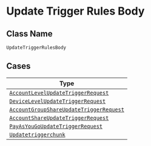 
# Update Trigger Rules Body

## Class Name

`UpdateTriggerRulesBody`

## Cases

| Type |
|  --- |
| [`AccountLevelUpdateTriggerRequest`](../../../doc/models/account-level-update-trigger-request.md) |
| [`DeviceLevelUpdateTriggerRequest`](../../../doc/models/device-level-update-trigger-request.md) |
| [`AccountGroupShareUpdateTriggerRequest`](../../../doc/models/account-group-share-update-trigger-request.md) |
| [`AccountShareUpdateTriggerRequest`](../../../doc/models/account-share-update-trigger-request.md) |
| [`PayAsYouGoUpdateTriggerRequest`](../../../doc/models/pay-as-you-go-update-trigger-request.md) |
| [`Updatetriggerchunk`](../../../doc/models/updatetriggerchunk.md) |

